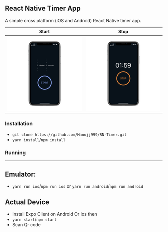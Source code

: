 ## React Native Timer App

A simple cross platform (iOS and Android) React Native timer app.

<!-- ![Image](./assets/Timer1.png) ![Image](./assets/Timer2.png) -->

|          Start           |           Stop           |
| :----------------------: | :----------------------: |
| ![](./assets/Timer2.png) | ![](./assets/Timer1.png) |

### Installation

- `git clone https://github.com/Manojj999/RN-Timer.git`
- `yarn install`/`npm install`

### Running

---

## Emulator:

- `yarn run ios`/`npm run ios` or `yarn run android`/`npm run android`

## Actual Device

- Install Expo Client on Android Or Ios then
- `yarn start`/`npm start`
- Scan Qr code
